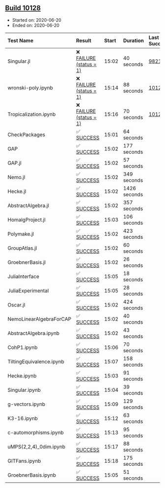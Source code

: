 ## [Build 10128](https://oscarci.mathematik.uni-kl.de/job/oscar/10128/)

* Started on: 2020-06-20
* Ended on: 2020-06-20

| Test Name    | Result | Start | Duration | Last Success | First Failure |
|:-------------|:-------|:------|:---------|:-------------|:--------------|
| Singular.jl | ❌ [FAILURE (status = 1)](https://oscarci.mathematik.uni-kl.de/job/oscar/10128/artifact/logs/build-10128/Singular.jl.log) | 15:02 | 40 seconds | [9821](https://oscarci.mathematik.uni-kl.de/job/oscar/9821/) | [9822](https://oscarci.mathematik.uni-kl.de/job/oscar/9822/) |
| wronski-poly.ipynb | ❌ [FAILURE (status = 1)](https://oscarci.mathematik.uni-kl.de/job/oscar/10128/artifact/logs/build-10128/wronski-poly.ipynb.log) | 15:14 | 88 seconds | [10124](https://oscarci.mathematik.uni-kl.de/job/oscar/10124/) | [10125](https://oscarci.mathematik.uni-kl.de/job/oscar/10125/) |
| Tropicalization.ipynb | ❌ [FAILURE (status = 1)](https://oscarci.mathematik.uni-kl.de/job/oscar/10128/artifact/logs/build-10128/Tropicalization.ipynb.log) | 15:16 | 70 seconds | [10126](https://oscarci.mathematik.uni-kl.de/job/oscar/10126/) | [10127](https://oscarci.mathematik.uni-kl.de/job/oscar/10127/) |
| CheckPackages | ✅ [SUCCESS](https://oscarci.mathematik.uni-kl.de/job/oscar/10128/artifact/logs/build-10128/CheckPackages.log) | 15:01 | 64 seconds |  |  |
| GAP | ✅ [SUCCESS](https://oscarci.mathematik.uni-kl.de/job/oscar/10128/artifact/logs/build-10128/GAP.log) | 15:02 | 177 seconds |  |  |
| GAP.jl | ✅ [SUCCESS](https://oscarci.mathematik.uni-kl.de/job/oscar/10128/artifact/logs/build-10128/GAP.jl.log) | 15:02 | 57 seconds |  |  |
| Nemo.jl | ✅ [SUCCESS](https://oscarci.mathematik.uni-kl.de/job/oscar/10128/artifact/logs/build-10128/Nemo.jl.log) | 15:02 | 349 seconds |  |  |
| Hecke.jl | ✅ [SUCCESS](https://oscarci.mathematik.uni-kl.de/job/oscar/10128/artifact/logs/build-10128/Hecke.jl.log) | 15:02 | 1426 seconds |  |  |
| AbstractAlgebra.jl | ✅ [SUCCESS](https://oscarci.mathematik.uni-kl.de/job/oscar/10128/artifact/logs/build-10128/AbstractAlgebra.jl.log) | 15:02 | 357 seconds |  |  |
| HomalgProject.jl | ✅ [SUCCESS](https://oscarci.mathematik.uni-kl.de/job/oscar/10128/artifact/logs/build-10128/HomalgProject.jl.log) | 15:03 | 106 seconds |  |  |
| Polymake.jl | ✅ [SUCCESS](https://oscarci.mathematik.uni-kl.de/job/oscar/10128/artifact/logs/build-10128/Polymake.jl.log) | 15:02 | 423 seconds |  |  |
| GroupAtlas.jl | ✅ [SUCCESS](https://oscarci.mathematik.uni-kl.de/job/oscar/10128/artifact/logs/build-10128/GroupAtlas.jl.log) | 15:02 | 60 seconds |  |  |
| GroebnerBasis.jl | ✅ [SUCCESS](https://oscarci.mathematik.uni-kl.de/job/oscar/10128/artifact/logs/build-10128/GroebnerBasis.jl.log) | 15:02 | 26 seconds |  |  |
| JuliaInterface | ✅ [SUCCESS](https://oscarci.mathematik.uni-kl.de/job/oscar/10128/artifact/logs/build-10128/JuliaInterface.log) | 15:05 | 18 seconds |  |  |
| JuliaExperimental | ✅ [SUCCESS](https://oscarci.mathematik.uni-kl.de/job/oscar/10128/artifact/logs/build-10128/JuliaExperimental.log) | 15:05 | 28 seconds |  |  |
| Oscar.jl | ✅ [SUCCESS](https://oscarci.mathematik.uni-kl.de/job/oscar/10128/artifact/logs/build-10128/Oscar.jl.log) | 15:02 | 424 seconds |  |  |
| NemoLinearAlgebraForCAP | ✅ [SUCCESS](https://oscarci.mathematik.uni-kl.de/job/oscar/10128/artifact/logs/build-10128/NemoLinearAlgebraForCAP.log) | 15:02 | 40 seconds |  |  |
| AbstractAlgebra.ipynb | ✅ [SUCCESS](https://oscarci.mathematik.uni-kl.de/job/oscar/10128/artifact/logs/build-10128/AbstractAlgebra.ipynb.log) | 15:02 | 43 seconds |  |  |
| CohP1.ipynb | ✅ [SUCCESS](https://oscarci.mathematik.uni-kl.de/job/oscar/10128/artifact/logs/build-10128/CohP1.ipynb.log) | 15:06 | 70 seconds |  |  |
| TiltingEquivalence.ipynb | ✅ [SUCCESS](https://oscarci.mathematik.uni-kl.de/job/oscar/10128/artifact/logs/build-10128/TiltingEquivalence.ipynb.log) | 15:07 | 158 seconds |  |  |
| Hecke.ipynb | ✅ [SUCCESS](https://oscarci.mathematik.uni-kl.de/job/oscar/10128/artifact/logs/build-10128/Hecke.ipynb.log) | 15:03 | 91 seconds |  |  |
| Singular.ipynb | ✅ [SUCCESS](https://oscarci.mathematik.uni-kl.de/job/oscar/10128/artifact/logs/build-10128/Singular.ipynb.log) | 15:04 | 39 seconds |  |  |
| g-vectors.ipynb | ✅ [SUCCESS](https://oscarci.mathematik.uni-kl.de/job/oscar/10128/artifact/logs/build-10128/g-vectors.ipynb.log) | 15:09 | 129 seconds |  |  |
| K3-16.ipynb | ✅ [SUCCESS](https://oscarci.mathematik.uni-kl.de/job/oscar/10128/artifact/logs/build-10128/K3-16.ipynb.log) | 15:12 | 63 seconds |  |  |
| c-automorphisms.ipynb | ✅ [SUCCESS](https://oscarci.mathematik.uni-kl.de/job/oscar/10128/artifact/logs/build-10128/c-automorphisms.ipynb.log) | 15:13 | 95 seconds |  |  |
| uMPS(2,2,4)_0dim.ipynb | ✅ [SUCCESS](https://oscarci.mathematik.uni-kl.de/job/oscar/10128/artifact/logs/build-10128/uMPS-2-2-4-_0dim.ipynb.log) | 15:17 | 88 seconds |  |  |
| GITFans.ipynb | ✅ [SUCCESS](https://oscarci.mathematik.uni-kl.de/job/oscar/10128/artifact/logs/build-10128/GITFans.ipynb.log) | 15:18 | 175 seconds |  |  |
| GroebnerBasis.ipynb | ✅ [SUCCESS](https://oscarci.mathematik.uni-kl.de/job/oscar/10128/artifact/logs/build-10128/GroebnerBasis.ipynb.log) | 15:05 | 51 seconds |  |  |
